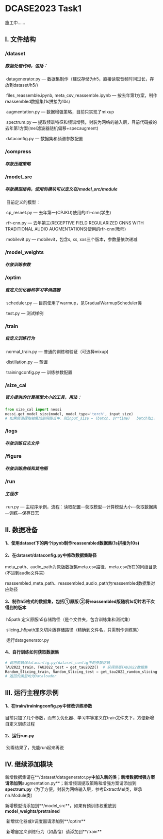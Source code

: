 # DCASE2023 Task1

施工中……



## I. 文件结构

### /dataset

##### 	数据处理代码，包括：

​	datagenerator.py  —  数据集制作（建议存储为h5，直接读取音频时间过长，存放到dataset/h5/)

​	files_reassemble.ipynb,  meta_csv_reassemble.ipynb — 按去年第1方案，制作reassembled数据集(1s拼接为10s)

​	augmentation.py — 数据增强策略，目前只实现了mixup

​    spectrum.py — 提取频谱特征和频谱增强，封装为网络的输入层，目前代码搬的去年第1方案(mel滤波器随机偏移+specaugment)

​    dataconfig.py  —  数据集和频谱参数配置

### /compress 

##### 		存放压缩策略

### /model_src

##### 	存放模型结构，使用的模块可以定义在/model_src/module

​	目前定义的模型：

​	cp_resnet.py — 去年第一(CPJKU)使用的rfr-cnn(学生)

​	rfr-cnn.py — 去年第三(RECEPTIVE FIELD REGULARIZED CNNS WITH TRADITIONAL AUDIO AUGMENTATIONS)使用的rfr-cnn(教师)

​	mobilevit.py — mobilevit，包含s, xs, xxs三个版本，参数量依次递减

### /model_weights

  ##### 			存放训练参数

### /optim

  ##### 			自定义优化器和学习率调度器

​	scheduler.py — 目前使用了warmup，见GradualWarmupScheduler类

​	test.py — 测试样例

### /train

##### 		自定义训练行为

​	normal_train.py — 普通的训练和验证（可选择mixup)

​	distillation.py — 蒸馏

​	trainingconfig.py — 训练参数配置

### /size_cal

##### 官方提供的计算模型大小的工具，用法：

```python
from size_cal import nessi
nessi.get_model_size(model, model_type='torch', input_size)
# 如果频谱提取被集成到网络当中，则input_size = (batch, sr*time)   batch取1， sr为采样率， time为音频时长
```

### /logs

##### 	存放训练日志文件

### /figure

##### 存放训练曲线和其他图

### /run

##### 		主程序

​	run.py — 主程序示例，流程：读取配置—获取模型—计算模型大小—获取数据集—训练—保存日志



## II. 数据准备

#### 1、使用dataset下的两个ipynb制作reassembled数据集(1s拼接为10s)

#### 2、在dataset/dataconfig.py中修改数据集路径

​		meta_path、audio_path为原版数据集meta.csv路径、meta.csv所在的同级目录(不进到audio文件夹)

​		reassembled_meta_path、reassembled_audio_path为reassembled数据集对应路径

#### 3、制作h5格式的数据集，包括①原版  ②将reassembled版随机1s切片若干次得到的版本

​		h5path 定义原版h5存储路径（是个文件夹，包含训练集和测试集）

​		slicing_h5path定义切片版存储路径（精确到文件名，只需制作训练集）

​		运行datagenerator.py

#### 4、自行训练如何获取数据集

```python
# 调用前确保dataconfig.py/dataset_config中的参数正确
TAU2022_train, TAU2022_test = get_tau2022()  # 获得原版TAU2022数据集
Random_Slicing_train, Random_Slicing_test = get_tau2022_random_slicing()  	# 获得切片版TAU2022数据集
# 返回的类型均为Dataloader
```



## III. 运行主程序示例

#### 1、在train/trainingconfig.py中修改训练参数

​	目前只加了几个参数，而有关优化器、学习率等定义在train文件夹下，方便新增自定义训练过程

#### 2、运行run.py

​	别看结果了，先能run起来再说



## IV. 继续添加模块

​	新增数据集请在**/dataset/datagenerator.py**中加入新的类；新增数据增强方案请添加到**augmentation.py**；新增频谱提取策略和增强方案请添加到**spectrum.py**（为了方便，封装为网络输入层，参考ExtractMel类，继承nn.Module类）

​	新增模型请添加到**/model_src**，如果有预训练权重放到**model_weights/pretrained**

​	新增优化器或lr调度器请添加到**/optim**

​	新增自定义训练行为（如蒸馏）请添加到**/train**















